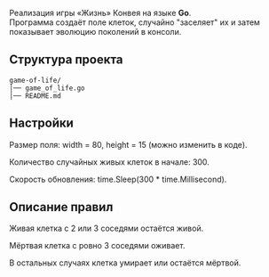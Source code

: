 Реализация игры «Жизнь» Конвея на языке **Go**.  
Программа создаёт поле клеток, случайно "заселяет" их и затем показывает эволюцию поколений в консоли.


## Структура проекта
```
game-of-life/
│── game_of_life.go
│── README.md
```
## Настройки

Размер поля: width = 80, height = 15 (можно изменить в коде).

Количество случайных живых клеток в начале: 300.

Скорость обновления: time.Sleep(300 * time.Millisecond).

## Описание правил

Живая клетка с 2 или 3 соседями остаётся живой.

Мёртвая клетка с ровно 3 соседями оживает.

В остальных случаях клетка умирает или остаётся мёртвой.
